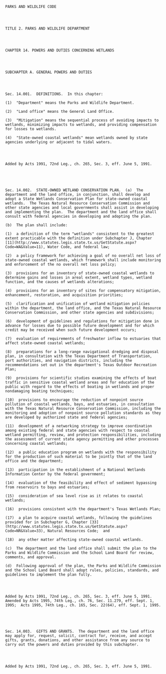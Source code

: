 ﻿
    
    
    	
    					
    
    
    PARKS AND WILDLIFE CODE
    
      
    
    
    TITLE 2. PARKS AND WILDLIFE DEPARTMENT
    
      
    
    
    CHAPTER 14. POWERS AND DUTIES CONCERNING WETLANDS
    
      
    
    
    SUBCHAPTER A. GENERAL POWERS AND DUTIES
    
      
    
    
    Sec. 14.001.  DEFINITIONS.  In this chapter:
    
    (1)  "Department" means the Parks and Wildlife Department.
    
    (2)  "Land office" means the General Land Office.
    
    (3)  "Mitigation" means the sequential process of avoiding impacts to wetlands, minimizing impacts to wetlands, and providing compensation for losses to wetlands.
    
    (4)  "State-owned coastal wetlands" mean wetlands owned by state agencies underlying or adjacent to tidal waters.
    
    
    
    
    Added by Acts 1991, 72nd Leg., ch. 265, Sec. 3, eff. June 5, 1991.
    
    
    
    
    
    Sec. 14.002.  STATE-OWNED WETLAND CONSERVATION PLAN.  (a)  The department and the land office, in conjunction, shall develop and adopt a State Wetlands Conservation Plan for state-owned coastal wetlands.  The Texas Natural Resource Conservation Commission and other state agencies and local governments shall assist in developing and implementing the plan.  The department and the land office shall consult with federal agencies in developing and adopting the plan.
    
    (b)  The plan shall include:
    
    (1)  a definition of the term "wetlands" consistent to the greatest extent practicable with the definition under Subchapter J, Chapter [11](http://www.statutes.legis.state.tx.us/GetStatute.aspx?Code=WA&Value=11), Water Code, and federal law;
    
    (2)  a policy framework for achieving a goal of no overall net loss of state-owned coastal wetlands, which framework shall include monitoring and enforcement of the no overall net loss policy;
    
    (3)  provisions for an inventory of state-owned coastal wetlands to determine gains and losses in areal extent, wetland types, wetland function, and the causes of wetlands alterations;
    
    (4)  provisions for an inventory of sites for compensatory mitigation, enhancement, restoration, and acquisition priorities;
    
    (5)  clarification and unification of wetland mitigation policies within the department, the land office, and the Texas Natural Resource Conservation Commission, and other state agencies and subdivisions;
    
    (6)  development of guidelines and regulations for mitigation done in advance for losses due to possible future development and for which credit may be received when such future development occurs;
    
    (7)  evaluation of requirements of freshwater inflow to estuaries that affect state-owned coastal wetlands;
    
    (8)  preparations for a long-range navigational dredging and disposal plan, in consultation with the Texas Department of Transportation, port authorities, and navigation districts, including the recommendations set out in the department's Texas Outdoor Recreation Plan;
    
    (9)  provisions for scientific studies examining the effects of boat traffic in sensitive coastal wetland areas and for education of the public with regard to the effects of boating in wetlands and proper nondamaging boating techniques;
    
    (10)  provisions to encourage the reduction of nonpoint source pollution of coastal wetlands, bays, and estuaries, in consultation with the Texas Natural Resource Conservation Commission, including the monitoring and adoption of nonpoint source pollution standards as they are developed by authorized state and federal agencies;
    
    (11)  development of a networking strategy to improve coordination among existing federal and state agencies with respect to coastal wetland permitting, review, and protection responsibilities, including the assessment of current state agency permitting and other processes concerning coastal wetlands;
    
    (12)  a public education program on wetlands with the responsibility for the production of such material to be jointly that of the land office and the department;
    
    (13)  participation in the establishment of a National Wetlands Information Center by the federal government;
    
    (14)  evaluation of the feasibility and effect of sediment bypassing from reservoirs to bays and estuaries;
    
    (15)  consideration of sea level rise as it relates to coastal wetlands;
    
    (16)  provisions consistent with the department's Texas Wetlands Plan;
    
    (17)  a plan to acquire coastal wetlands, following the guidelines provided for in Subchapter G, Chapter [33](http://www.statutes.legis.state.tx.us/GetStatute.aspx?Code=NR&Value=33), Natural Resources Code;  and
    
    (18)  any other matter affecting state-owned coastal wetlands.
    
    (c)  The department and the land office shall submit the plan to the Parks and Wildlife Commission and the School Land Board for review, comments, and approval.
    
    (d)  Following approval of the plan, the Parks and Wildlife Commission and the School Land Board shall adopt rules, policies, standards, and guidelines to implement the plan fully.
    
    
    
    
    Added by Acts 1991, 72nd Leg., ch. 265, Sec. 3, eff. June 5, 1991.  Amended by Acts 1995, 74th Leg., ch. 76, Sec. 11.279, eff. Sept. 1, 1995;  Acts 1995, 74th Leg., ch. 165, Sec. 22(64), eff. Sept. 1, 1995.
    
    
    
    
    
    Sec. 14.003.  GIFTS AND GRANTS.  The department and the land office may apply for, request, solicit, contract for, receive, and accept gifts, grants, donations, and other assistance from any source to carry out the powers and duties provided by this subchapter.
    
    
    
    
    Added by Acts 1991, 72nd Leg., ch. 265, Sec. 3, eff. June 5, 1991.
    
    
    
    
    				
